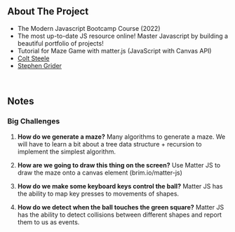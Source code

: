 ## About The Project

- The Modern Javascript Bootcamp Course (2022)
- The most up-to-date JS resource online! Master Javascript by building a beautiful portfolio of projects!
- Tutorial for Maze Game with matter.js (JavaScript with Canvas API)
- [Colt Steele](https://github.com/Colt)
- [Stephen Grider](https://github.com/StephenGrider)

&nbsp;

## Notes

### Big Challenges

1.  <b>How do we generate a maze?</b> Many algorithms to generate a maze. We will have to learn a bit about a tree data structure + recursion to implement the simplest algorithm.

2.  <b>How are we going to draw this thing on the screen?</b> Use Matter JS to draw the maze onto a canvas element (brim.io/matter-js)

3.  <b>How do we make some keyboard keys control the ball?</b> Matter JS has the ability to map key presses to movements of shapes.

4.  <b>How do we detect when the ball touches the green square?</b> Matter JS has the ability to detect collisions between different shapes and report them to us as events.

&nbsp;
